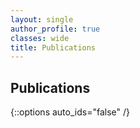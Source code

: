 ```yaml
---
layout: single
author_profile: true
classes: wide
title: Publications
---
```


## Publications

<script src="https://bibbase.org/show?bib=https://bibbase.org/network/files/rCkLfBFn5R2vmYjSx&css=kevinsbello.github.io/assets/css/bibBaseAll.css&showSearch=true&jsonp=1"></script>

{::options auto_ids="false" /}
